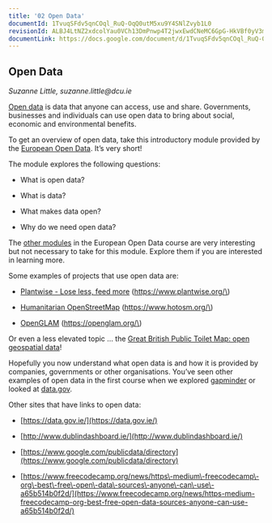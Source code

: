 ```yaml
---
title: '02 Open Data'
documentId: 1TvuqSFdv5qnCOql_RuQ-OqQ0utM5xu9Y4SNlZvyb1L0
revisionId: ALBJ4LtNZ2xdcolYau0VCh13DmPnwp4T2jwxEwdCNeMC6GpG-HkVBf0yV3mDwfQSgv7-hEsZQ0-aq4UPnKeojA
documentLink: https://docs.google.com/document/d/1TvuqSFdv5qnCOql_RuQ-OqQ0utM5xu9Y4SNlZvyb1L0/
---
```

  
<a id="h.ee3y46j3b84f" name="h.ee3y46j3b84f"></a>

## Open Data

_Suzanne Little, suzanne.little@dcu.ie_&nbsp;

[Open data](https://en.wikipedia.org/wiki/Open_data) is data that anyone can access, use and share. Governments, businesses and individuals can use open data to bring about social, economic and environmental benefits.

To get an overview of open data, take this introductory module provided by the [European Open Data](https://www.europeandataportal.eu/elearning/en/module1/#/id/co-01). It’s very short\!

The module explores the following questions: 

<!---->
- What is open data?

- What is data?

- What makes data open?

- Why do we need open data?

The [other modules](https://www.europeandataportal.eu/elearning/en/#/id/co-01) in the European Open Data course are very interesting but not necessary to take for this module. Explore them if you are interested in learning more.

Some examples of projects that use open data are:

<!---->
- [Plantwise \- Lose less, feed more](https://www.plantwise.org/) \(https://www.plantwise.org/\)

- [Humanitarian OpenStreetMap](https://www.hotosm.org/) \(https://www.hotosm.org/\)

- [OpenGLAM](https://openglam.org/) \(https://openglam.org/\)

Or even a less elevated topic … the [Great British Public Toilet Map: open geospatial data](https://theodi.org/projects-services/projects/public-service-delivery-case-studies/#1544000471046-5560564e-dea9)\! 

Hopefully you now understand what open data is and how it is provided by companies, governments or other organisations. You’ve seen other examples of open data in the first course when we explored [gapminder](https://www.gapminder.org/) or looked at [data.gov](https://www.data.gov/).

Other sites that have links to open data:

<!---->
- [https://data.gov.ie/](https://data.gov.ie/)  

- [http://www.dublindashboard.ie/](http://www.dublindashboard.ie/) 

- [https://www.google.com/publicdata/directory](https://www.google.com/publicdata/directory)  

- [https://www.freecodecamp.org/news/https\-medium\-freecodecamp\-org\-best\-free\-open\-data\-sources\-anyone\-can\-use\-a65b514b0f2d/](https://www.freecodecamp.org/news/https-medium-freecodecamp-org-best-free-open-data-sources-anyone-can-use-a65b514b0f2d/) 

<!--
<style>
th {
  font-weight: normal;
}
td {
  border: 2px solid black;
}
ol ol { 
  list-style-type: lower-alpha; 
}
ol ol ol { 
  list-style-type: lower-roman; 
}
img {
  max-width: 100%;
  height: auto;
  object-fit: contain;
}
</style>
-->
